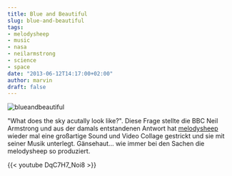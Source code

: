 ```yaml
---
title: Blue and Beautiful
slug: blue-and-beautiful
tags:
- melodysheep
- music
- nasa
- neilarmstrong
- science
- space
date: "2013-06-12T14:17:00+02:00"
author: marvin
draft: false
---
```

![blueandbeautiful](/images/blueandbeautiful.jpg)

"What does the sky acutally look like?". Diese Frage stellte die BBC
Neil Armstrong und aus der damals entstandenen Antwort hat
[melodysheep](https://www.youtube.com/user/melodysheep) wieder mal eine
großartige Sound und Video Collage gestrickt und sie mit seiner Musik
unterlegt. Gänsehaut... wie immer bei den Sachen die melodysheep so
produziert.

{{< youtube DqC7H7_Noi8 >}}